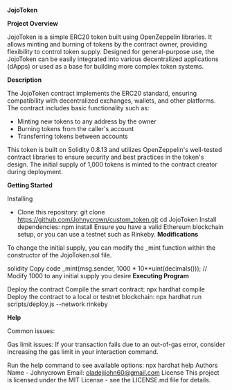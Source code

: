 **JojoToken**


**Project Overview**

JojoToken is a simple ERC20 token built using OpenZeppelin libraries. It allows minting and burning of tokens by the contract owner, providing flexibility to control token supply. Designed for general-purpose use, the JojoToken can be easily integrated into various decentralized applications (dApps) or used as a base for building more complex token systems.

**Description**

The JojoToken contract implements the ERC20 standard, ensuring compatibility with decentralized exchanges, wallets, and other platforms. The contract includes basic functionality such as:

* Minting new tokens to any address by the owner
* Burning tokens from the caller's account
* Transferring tokens between accounts
  
This token is built on Solidity 0.8.13 and utilizes OpenZeppelin's well-tested contract libraries to ensure security and best practices in the token's design. The initial supply of 1,000 tokens is minted to the contract creator during deployment.

**Getting Started**

Installing
* Clone this repository:
    git clone https://github.com/Johnycrown/custom_token.git
cd JojoToken
Install dependencies:
    npm install
Ensure you have a valid Ethereum blockchain setup, or you can use a testnet such as Rinkeby.
**Modifications**
  
To change the initial supply, you can modify the _mint function within the constructor of the JojoToken.sol file.

solidity
Copy code
_mint(msg.sender, 1000 * 10**uint(decimals())); // Modify 1000 to any initial supply you desire
**Executing Program**

Deploy the contract
Compile the smart contract:
    npx hardhat compile
Deploy the contract to a local or testnet blockchain:
    npx hardhat run scripts/deploy.js --network rinkeby

**Help**

Common issues:

Gas limit issues: If your transaction fails due to an out-of-gas error, consider increasing the gas limit in your interaction command.


Run the help command to see available options:
    npx hardhat help
Authors
Name - Johnycrown
Email: oladejijohn60@gmail.com
License
This project is licensed under the MIT License - see the LICENSE.md file for details.

